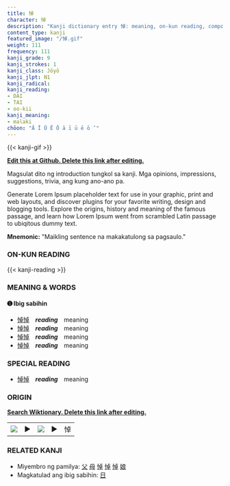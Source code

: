```yaml
---
title: 悼
character: 悼
description: "Kanji dictionary entry 悼: meaning, on-kun reading, compounds, origin, related kanji"
content_type: kanji
featured_image: "/悼.gif"
weight: 111
frequency: 111
kanji_grade: 9
kanji_strokes: 1
kanji_class: Jōyō
kanji_jlpt: N1
kanji_radical: 
kanji_reading: 
- DAI
- TAI
- oo-kii
kanji_meaning:
- malaki
chōon: "Ā Ī Ū Ē Ō ā ī ū ē ō ’"
---
```

[//]: # (Don't edit the line below. Kanji animated GIF code is automatically generated.)
{{< kanji-gif >}}

[//]: # (Edit below this line.)

**[Edit this at Github. Delete this link after editing.](https://github.com/tim0g/tim/tree/main/content/kanji/悼/index.md)**

Magsulat dito ng introduction tungkol sa kanji. Mga opinions, impressions, suggestions, trivia, ang kung ano-ano pa.

Generate Lorem Ipsum placeholder text for use in your graphic, print and web layouts, and discover plugins for your favorite writing, design and blogging tools. Explore the origins, history and meaning of the famous passage, and learn how Lorem Ipsum went from scrambled Latin passage to ubiqitous dummy text.
 
**Mnemonic:** "Maikling sentence na makakatulong sa pagsaulo."

### ON-KUN READING

[//]: # (Don't edit the line below. ON-KUN READING code is automatically generated.)
{{< kanji-reading >}}

### MEANING & WORDS

#### ➊ **Ibig sabihin**
  - [悼](../悼)[悼](../悼)　***reading***　meaning
  - [悼](../悼)[悼](../悼)　***reading***　meaning
  - [悼](../悼)[悼](../悼)　***reading***　meaning
  - [悼](../悼)[悼](../悼)　***reading***　meaning

### SPECIAL READING
  - [悼](../悼)[悼](../悼)　***reading***　meaning

### ORIGIN

**[Search Wiktionary. Delete this link after editing.](https://wiktionary.org/wiki/悼)**
<table class="kanji-table"><tr><td>
<img src="60px-悼-bronze.svg.png">
</td><td>▶</td><td>
<img src="60px-悼-oracle.svg.png">
</td><td>▶</td>
<td class="kanji-origin">悼</td>
</tr></table>

### RELATED KANJI
- Miyembro ng pamilya: [父](../父) [母](../母) [悼](../悼) [悼](../悼) [悼](../悼) [娘](../娘)
- Magkatulad ang ibig sabihin: [日](../日)
